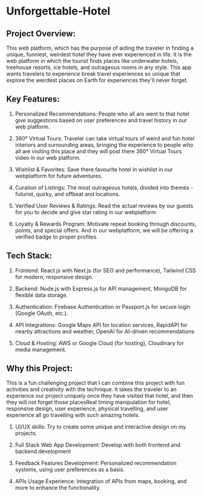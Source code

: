 # Unforgettable-Hotel

## Project Overview:
This web platform, which has the purpose of aiding the traveler in finding a unique, funniest, weirdest hotel they have ever experienced in life. It is the web platform in which the tourist finds places like underwater hotels, treehouse resorts, ice hotels, and outrageous rooms in any style. This app wants travelers to experience break travel experiences so unique that explore the weirdest places on Earth for experiences they'll never forget. 

## Key Features:


1. Personalized Recommendations: People who all are went to that hotel give  suggestions based on user preferences and travel history in our web platform.

2. 360° Virtual Tours: Traveler can take virtual tours of weird and fun hotel interiors and surrounding areas, bringing the experience to people who all are visiting this place and they will post there 360° Virtual Tours video in our web platform.
3. Wishlist & Favorites: Save there favourite hotel in wishlist in our webplatform   for future adventures.
4. Curation of Listings: The most outrageous hotels, divided into themes - futurist, quirky, and offbeat and locations.
5. Verified User Reviews & Ratings: Read the actual reviews by our guests for you to decide and give star rating in our webplatform
6. Loyalty & Rewards Program: Motivate repeat booking through discounts, points, and special offers. And in our webplatform, we will be offering a verified badge to proper profiles.


## Tech Stack:

1. Frontend: React.js with Next.js (for SEO and performance), Tailwind CSS for modern, responsive design.

2. Backend: Node.js with Express.js for API management, MongoDB for flexible data storage.
3. Authentication: Firebase Authentication or Passport.js for secure login (Google OAuth, etc.).
4. API Integrations: Google Maps API for location services, RapidAPI for nearby attractions and weather, OpenAI for AI-driven recommendations
5. Cloud & Hosting: AWS or Google Cloud (for hosting), Cloudinary for media management.


## Why this Project:

This is a fun challenging project that I can combine this project with fun activities and creativity with the technique. It takes the traveler to an experience our project uniquely once they have visited that hotel, and then they will not forget those placesReal timing manipulation for hotel, responsive design, user experience, physical travelling, and user experience all go travelling with such amazing hotels.

1. UI/UX skills: Try to create some unique and interactive design on my projects.

2. Full Stack Web App Development: Develop with both frontend and backend development
3. Feedback Features Development: Personalized recommendation systems, using user preferences as a basis.
4. APIs Usage Experience: Integration of APIs from maps, booking, and more to enhance the functionality.
